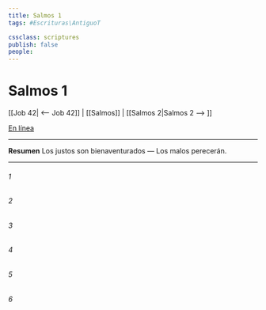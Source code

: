 ```yaml
---
title: Salmos 1
tags: #Escrituras\AntiguoT

cssclass: scriptures
publish: false
people:
---
```


# Salmos 1
[[Job 42| <-- Job 42]] | [[Salmos]] | [[Salmos 2|Salmos 2 --> ]]

[En línea](https://churchofjesuschrist.org/study/scriptures/ot/ps/1?lang=spa)

---
__Resumen__
Los justos son bienaventurados — Los malos perecerán.

---
###### 1 


###### 2 


###### 3 


###### 4 


###### 5 


###### 6 


